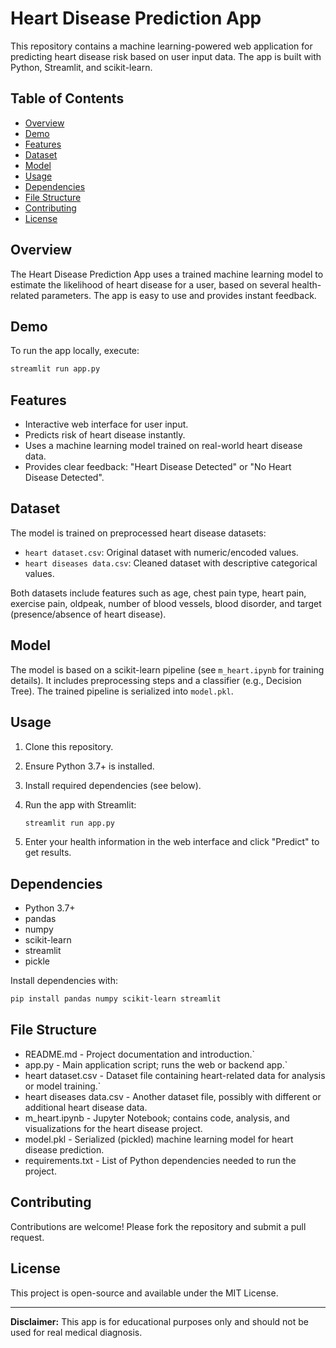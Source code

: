 # Heart Disease Prediction App

This repository contains a machine learning-powered web application for predicting heart disease risk based on user input data. The app is built with Python, Streamlit, and scikit-learn.

## Table of Contents

- [Overview](#overview)
- [Demo](#demo)
- [Features](#features)
- [Dataset](#dataset)
- [Model](#model)
- [Usage](#usage)
- [Dependencies](#dependencies)
- [File Structure](#file-structure)
- [Contributing](#contributing)
- [License](#license)

## Overview

The Heart Disease Prediction App uses a trained machine learning model to estimate the likelihood of heart disease for a user, based on several health-related parameters. The app is easy to use and provides instant feedback.

## Demo

To run the app locally, execute:

```bash
streamlit run app.py
```

## Features

- Interactive web interface for user input.
- Predicts risk of heart disease instantly.
- Uses a machine learning model trained on real-world heart disease data.
- Provides clear feedback: "Heart Disease Detected" or "No Heart Disease Detected".

## Dataset

The model is trained on preprocessed heart disease datasets:

- `heart dataset.csv`: Original dataset with numeric/encoded values.
- `heart diseases data.csv`: Cleaned dataset with descriptive categorical values.

Both datasets include features such as age, chest pain type, heart pain, exercise pain, oldpeak, number of blood vessels, blood disorder, and target (presence/absence of heart disease).

## Model

The model is based on a scikit-learn pipeline (see `m_heart.ipynb` for training details). It includes preprocessing steps and a classifier (e.g., Decision Tree). The trained pipeline is serialized into `model.pkl`.

## Usage

1. Clone this repository.
2. Ensure Python 3.7+ is installed.
3. Install required dependencies (see below).
4. Run the app with Streamlit:

   ```bash
   streamlit run app.py
   ```

5. Enter your health information in the web interface and click "Predict" to get results.

## Dependencies

- Python 3.7+
- pandas
- numpy
- scikit-learn
- streamlit
- pickle

Install dependencies with:

```bash
pip install pandas numpy scikit-learn streamlit
```

## File Structure

- README.md - Project documentation and introduction.`  
- app.py - Main application script; runs the web or backend app.`  
- heart dataset.csv - Dataset file containing heart-related data for analysis or model training.`  
- heart diseases data.csv - Another dataset file, possibly with different or additional heart disease data.  
- m_heart.ipynb - Jupyter Notebook; contains code, analysis, and visualizations for the heart disease project.  
- model.pkl - Serialized (pickled) machine learning model for heart disease prediction.  
- requirements.txt - List of Python dependencies needed to run the project.
  
## Contributing

Contributions are welcome! Please fork the repository and submit a pull request.

## License

This project is open-source and available under the MIT License.

---

**Disclaimer:** This app is for educational purposes only and should not be used for real medical diagnosis.

```
